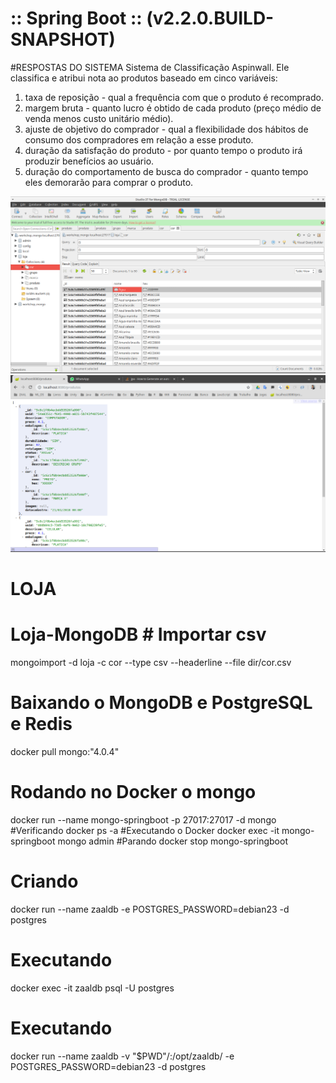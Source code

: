 # :: Spring Boot ::  (v2.2.0.BUILD-SNAPSHOT)
#RESPOSTAS DO SISTEMA
Sistema de Classificação Aspinwall. Ele classifica e atribui nota ao produtos baseado em cinco variáveis:

1) taxa de reposição - qual a frequência com que o produto é recomprado.
2) margem bruta - quanto lucro é obtido de cada produto (preço médio de venda menos custo unitário médio).
3) ajuste de objetivo do comprador - qual a flexibilidade dos hábitos de consumo dos compradores em relação a esse produto.
4) duração da satisfação do produto - por quanto tempo o produto irá produzir benefícios ao usuário.
5) duração do comportamento de busca do comprador - quanto tempo eles demorarão para comprar o produto.

![](./src/doc/cor.png)
![](./src/doc/cor2.png)
# LOJA
# Loja-MongoDB # Importar csv
 mongoimport -d loja -c cor --type csv --headerline --file dir/cor.csv

# Baixando o MongoDB e PostgreSQL e Redis
docker pull mongo:"4.0.4"
# Rodando no Docker o mongo
docker run --name mongo-springboot -p 27017:27017 -d mongo
#Verificando
docker ps -a
#Executando o Docker
docker exec -it mongo-springboot mongo admin
#Parando
docker stop mongo-springboot

# Criando
docker run --name zaaldb -e POSTGRES_PASSWORD=debian23 -d postgres

# Executando
docker exec -it zaaldb psql -U postgres

# Executando
docker run --name zaaldb -v "$PWD"/:/opt/zaaldb/ -e POSTGRES_PASSWORD=debian23
-d postgres


